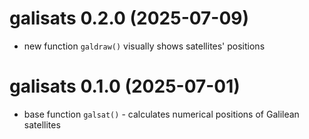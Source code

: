 # galisats 0.2.0 (2025-07-09)

-   new function `galdraw()` visually shows satellites' positions

# galisats 0.1.0 (2025-07-01)

-   base function `galsat()` - calculates numerical positions of Galilean satellites
